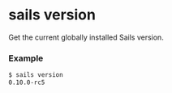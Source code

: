 # sails version

Get the current globally installed Sails version.

### Example

```sh
$ sails version
0.10.0-rc5
```


<docmeta name="uniqueID" value="sailsversion892721">
<docmeta name="displayName" value="sails version">

